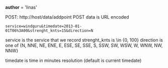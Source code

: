 __author__ = 'linas'


POST:
    http://host/data/addpoint
    POST data is URL encoded

    service=windguru&timedate=2013-01-01T06%3A00&strenght_knts=15&direction=N

service is the service that we record
strenght_knts is \in {0, 100}
direction is one of {N, NNE, NE, ENE, E, ESE, SE, SSE, S, SSW, SW, WSW, W, WNW, NW, NNW}

timedate is time in minutes resolution (default is current timedate)
